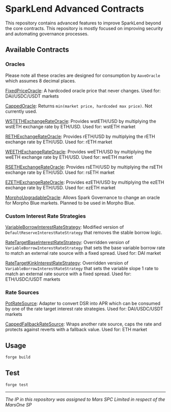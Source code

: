 # SparkLend Advanced Contracts

This repository contains advanced features to improve SparkLend beyond the core contracts. This repository is mostly focused on improving security and automating governance processes.

## Available Contracts

### Oracles

Please note all these oracles are designed for consumption by `AaveOracle` which assumes 8 decimal places.

[FixedPriceOracle](https://github.com/marsfoundation/sparklend-advanced/blob/master/src/FixedPriceOracle.sol): A hardcoded oracle price that never changes. Used for: DAI/USDC/USDT markets

[CappedOracle](https://github.com/marsfoundation/sparklend-advanced/blob/master/src/CappedOracle.sol): Returns `min(market price, hardcoded max price)`. Not currently used.

[WSTETHExchangeRateOracle](https://github.com/marsfoundation/sparklend-advanced/blob/master/src/WSTETHExchangeRateOracle.sol): Provides wstETH/USD by multiplying the wstETH exchange rate by ETH/USD. Used for: wstETH market

[RETHExchangeRateOracle](https://github.com/marsfoundation/sparklend-advanced/blob/master/src/RETHExchangeRateOracle.sol): Provides rETH/USD by multiplying the rETH exchange rate by ETH/USD. Used for: rETH market

[WEETHExchangeRateOracle](https://github.com/marsfoundation/sparklend-advanced/blob/master/src/WEETHExchangeRateOracle.sol): Provides weETH/USD by multiplying the weETH exchange rate by ETH/USD. Used for: weETH market

[RSETHExchangeRateOracle](https://github.com/marsfoundation/sparklend-advanced/blob/master/src/RSETHExchangeRateOracle.sol): Provides rsETH/USD by multiplying the rsETH exchange rate by ETH/USD. Used for: rsETH market

[EZETHExchangeRateOracle](https://github.com/marsfoundation/sparklend-advanced/blob/master/src/EZETHExchangeRateOracle.sol): Provides ezETH/USD by multiplying the ezETH exchange rate by ETH/USD. Used for: ezETH market

[MorphoUpgradableOracle](https://github.com/marsfoundation/sparklend-advanced/blob/master/src/MorphoUpgradableOracle.sol): Allows Spark Governance to change an oracle for Morpho Blue markets. Planned to be used in Morpho Blue.

### Custom Interest Rate Strategies

[VariableBorrowInterestRateStrategy](https://github.com/marsfoundation/sparklend-advanced/blob/master/src/VariableBorrowInterestRateStrategy.sol): Modified version of `DefaultReserveInterestRateStrategy` that removes the stable borrow logic.

[RateTargetBaseInterestRateStrategy](https://github.com/marsfoundation/sparklend-advanced/blob/master/src/RateTargetBaseInterestRateStrategy.sol): Overridden version of `VariableBorrowInterestRateStrategy` that sets the base variable borrow rate to match an external rate source with a fixed spread. Used for: DAI market

[RateTargetKinkInterestRateStrategy](https://github.com/marsfoundation/sparklend-advanced/blob/master/src/RateTargetKinkInterestRateStrategy.sol): Overridden version of `VariableBorrowInterestRateStrategy` that sets the variable slope 1 rate to match an external rate source with a fixed spread. Used for: ETH/USDC/USDT markets

### Rate Sources

[PotRateSource](https://github.com/marsfoundation/sparklend-advanced/blob/master/src/PotRateSource.sol): Adapter to convert DSR into APR which can be consumed by one of the rate target interest rate strategies. Used for: DAI/USDC/USDT markets

[CappedFallbackRateSource](https://github.com/marsfoundation/sparklend-advanced/blob/master/src/CappedFallbackRateSource.sol): Wraps another rate source, caps the rate and protects against reverts with a fallback value. Used for: ETH market

## Usage

```bash
forge build
```

## Test

```bash
forge test
```

***
*The IP in this repository was assigned to Mars SPC Limited in respect of the MarsOne SP*
